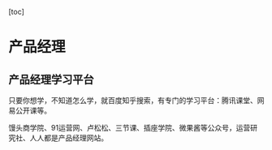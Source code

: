[toc]

# 产品经理



## 产品经理学习平台

只要你想学，不知道怎么学，就百度知乎搜索，有专门的学习平台：腾讯课堂、网易公开课等。  

馒头商学院、91运营网、卢松松、三节课、插座学院、微果酱等公众号，运营研究社、人人都是产品经理网站。





